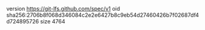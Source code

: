 version https://git-lfs.github.com/spec/v1
oid sha256:2706b8f068d346084c2e2e6427b8c9eb54d27460426b7f02687df4d724895726
size 4764
